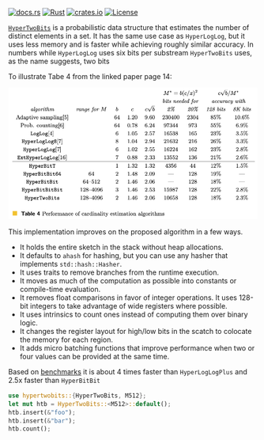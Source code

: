 [![docs.rs](https://docs.rs/hypertwobits/badge.svg)](https://docs.rs/hypertwobits/)
[![Rust](https://github.com/axiomhq/hypertwobits/actions/workflows/rust.yml/badge.svg)](https://github.com/axiomhq/hypertwobits/actions/workflows/rust.yml)
[![crates.io](https://img.shields.io/crates/v/hypertwobits.svg)](https://crates.io/crates/hypertwobits)
[![License](https://img.shields.io/crates/l/hypertwobits)](LICENSE-MIT)


[`HyperTwoBits`](https://www2.math.uu.se/~svantejs/papers/sj383-aofa.pdf) is a probabilistic data structure
that estimates the number of distinct elements in a set. It has the same use case as `HyperLogLog`, 
but it uses less memory and is faster while achieving roughly similar accuracy. In numbers while
`HyperLogLog` uses six bits per substream `HyperTwoBits` uses, as the name suggests, two bits

To illustrate Tabe 4 from the linked paper page 14:

![HyperTwoBits P 14 Table 4](static/HyperTwoBitComp.png)

This implementation improves on the proposed algorithm in a few ways. 
- It holds the entire sketch in the stack without heap allocations.
- It defaults to `ahash` for hashing, but you can use any hasher that implements `std::hash::Hasher`.
- It uses traits to remove branches from the runtime execution.
- It moves as much of the computation as possible into constants or compile-time evaluation.
- It removes float comparisons in favor of integer operations.
It uses 128-bit integers to take advantage of wide registers where possible.
- It uses intrinsics to count ones instead of computing them over binary logic.
- It changes the register layout for high/low bits in the scatch to colocate the memory for each region.
- It adds micro batching functions that improve performance when two or four values can be provided at the same time.

Based on [benchmarks](https://github.com/axiomhq/hypertwobits/actions/workflows/criterion.yml) it is about 4 times faster than `HyperLogLogPlus` and 2.5x faster than `HyperBitBit`

 ```rust
 use hypertwobits::{HyperTwoBits, M512};
 let mut htb = HyperTwoBits::<M512>::default();
 htb.insert(&"foo");
 htb.insert(&"bar");
 htb.count();
 ```
